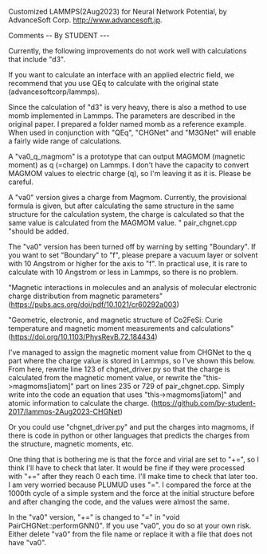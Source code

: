 Customized LAMMPS(2Aug2023) for Neural Network Potential, by AdvanceSoft Corp. <http://www.advancesoft.jp>.

Comments -- By STUDENT ---

Currently, the following improvements do not work well with calculations that include "d3". 

If you want to calculate an interface with an applied electric field, we recommend that you use QEq to calculate with the original state (advancesoftcorp/lammps).

Since the calculation of "d3" is very heavy, there is also a method to use momb implemented in Lammps. The parameters are described in the original paper. I prepared a folder named momb as a reference example. When used in conjunction with "QEq", "CHGNet" and "M3GNet" will enable a fairly wide range of calculations.

A "va0_q_magmom" is a prototype that can output MAGMOM (magnetic moment) as q (=charge) on Lammps. I don't have the capacity to convert MAGMOM values ​​to electric charge (q), so I'm leaving it as it is. Please be careful.

A "va0" version gives a charge from Magmom. Currently, the provisional formula is given, but after calculating the same structure in the same structure for the calculation system, the charge is calculated so that the same value is calculated from the MAGMOM value. " pair_chgnet.cpp "should be added. 

The "va0" version has been turned off by warning by setting "Boundary". If you want to set "Boundary" to "f", please prepare a vacuum layer or solvent with 10 Angstrom or higher for the axis to "f". In practical use, it is rare to calculate with 10 Angstrom or less in Lammps, so there is no problem.

"Magnetic interactions in molecules and an analysis of molecular electronic charge distribution from magnetic parameters"(https://pubs.acs.org/doi/pdf/10.1021/cr60292a003)

"Geometric, electronic, and magnetic structure of Co2⁢FeSi: Curie temperature and magnetic moment measurements and calculations"(https://doi.org/10.1103/PhysRevB.72.184434)

I've managed to assign the magnetic moment value from CHGNet to the q part where the charge value is stored in Lammps, so I've shown this below. From here, rewrite line 123 of chgnet_driver.py so that the charge is calculated from the magnetic moment value, or rewrite the "this->magmoms[iatom]" part on lines 235 or 729 of pair_chgnet.cpp. Simply write into the code an equation that uses "this->magmoms[iatom]" and atomic information to calculate the charge. (https://github.com/by-student-2017/lammps-2Aug2023-CHGNet)


Or you could use "chgnet_driver.py" and put the charges into magmoms, if there is code in python or other languages ​​that predicts the charges from the structure, magnetic moments, etc.

One thing that is bothering me is that the force and virial are set to "+=", so I think I'll have to check that later. It would be fine if they were processed with "+=" after they reach 0 each time. I'll make time to check that later too. I am very worried because PLUMUD uses "=". I compared the force at the 1000th cycle of a simple system and the force at the initial structure before and after changing the code, and the values ​​were almost the same.

In the "va0" version, "+=" is changed to "=" in "void PairCHGNet::performGNN()".
If you use "va0", you do so at your own risk. Either delete "va0" from the file name or replace it with a file that does not have "va0".
